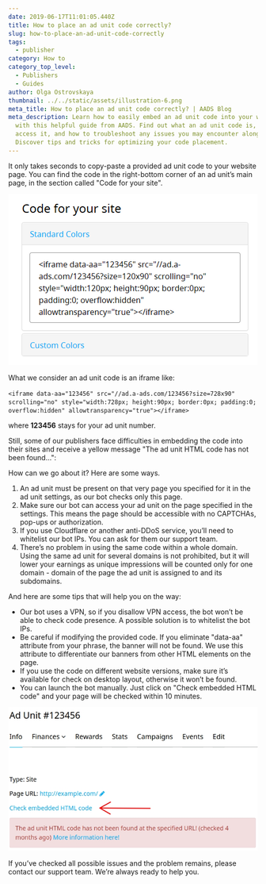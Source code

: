 ```yaml
---
date: 2019-06-17T11:01:05.440Z
title: How to place an ad unit code correctly?
slug: how-to-place-an-ad-unit-code-correctly
tags:
  - publisher
category: How to
category_top_level:
  - Publishers
  - Guides
author: Olga Ostrovskaya
thumbnail: ../../static/assets/illustration-6.png
meta_title: How to place an ad unit code correctly? | AADS Blog
meta_description: Learn how to easily embed an ad unit code into your website
  with this helpful guide from AADS. Find out what an ad unit code is, how to
  access it, and how to troubleshoot any issues you may encounter along the way.
  Discover tips and tricks for optimizing your code placement.
---
```

It only takes seconds to copy-paste a provided ad unit code to your website page. You can find the code in the right-bottom corner of an ad unit’s main page, in the section called "Code for your site".

![Code for your site](../../static/assets/codefor.png "Code for your site")

What we consider an ad unit code is an iframe like:

`<iframe data-aa="123456" src="//ad.a-ads.com/123456?size=728x90" scrolling="no" style="width:728px; height:90px; border:0px; padding:0; overflow:hidden" allowtransparency="true"></iframe>`

where **123456** stays for your ad unit number.

Still, some of our publishers face difficulties in embedding the code into their sites and receive a yellow message "The ad unit HTML code has not been found...":

How can we go about it? Here are some ways.

1. An ad unit must be present on that very page you specified for it in the ad unit settings, as our bot checks only this page. 
2. Make sure our bot can access your ad unit on the page specified in the settings. This means the page should be accessible with no CAPTCHAs,  pop-ups or authorization. 
3. If you use Cloudflare or another anti-DDoS service, you’ll need to whitelist our bot IPs. You can ask for them our support team.
4. There’s no problem in using the same code within a whole domain. Using the same ad unit for several domains is not prohibited, but it will lower your earnings as unique impressions will be counted only for one domain - domain of the page the ad unit is assigned to and its subdomains.

And here are some tips that will help you on the way:

* Our bot uses a VPN, so if you disallow VPN access, the bot won’t be able to check code presence. A possible solution is to whitelist the bot IPs.
* Be careful if modifying the provided code. If you eliminate "data-aa" attribute from your phrase, the banner will not be found. We use this attribute to differentiate our banners from other HTML elements on the page. 
* If you use the code on different website versions, make sure it’s available for check on desktop layout, otherwise it won’t be found.
* You can launch the bot manually. Just click on "Check embedded HTML code" and your page will be checked within 10 minutes.

![Ad unit not found](../../static/assets/not-found.png "Ad unit not found")

If you’ve checked all possible issues and the problem remains, please contact our support team. We’re always ready to help you.
